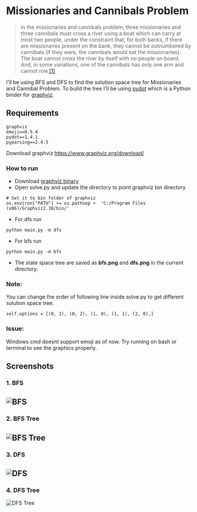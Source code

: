 # Missionaries and Cannibals Problem 

> In the missionaries and cannibals problem, three missionaries and three cannibals must cross a river using a boat which can carry at most two people, under the constraint that, for both banks, if there are missionaries present on the bank, they cannot be outnumbered by cannibals (if they were, the cannibals would eat the missionaries). The boat cannot cross the river by itself with no people on board. And, in some variations, one of the cannibals has only one arm and cannot row.[[1]](https://en.wikipedia.org/wiki/Missionaries_and_cannibals_problem#cite_note-PressmanSingmaster-1)

I'll be using BFS and DFS to find the solution space tree for Missionaries and Cannibal Problem. To build the tree I'll be using [pydot](https://github.com/pydot/pydot) which is a Python binder for [graphviz](https://www.graphviz.org/download/).

## Requirements
```
graphviz
emoji==0.5.4
pydot==1.4.1
pyparsing==2.4.5
```

Download graphviz https://www.graphviz.org/download/

### How to run

 - Download [graphviz binary](https://www.graphviz.org/download/) 
 - Open solve.py and  update  the directory to point graphviz bin directory
```
# Set it to bin folder of graphviz
os.environ["PATH"] += os.pathsep +  'C:/Program Files (x86)/Graphviz2.38/bin/'
``` 
 - For dfs run
```
python main.py -m dfs
  ``` 
  
 - For bfs run
 ```
python main.py -m bfs
  ``` 
 - The state space tree are saved as **bfs.png** and **dfs.png** in the current directory.

### Note:
You can change the order of following line inside solve.py to get different solution space tree. 
```
self.options = [(0, 1), (0, 2), (1, 0), (1, 1), (2, 0),]
```
### Issue:
Windows cmd doesnt support emoji as of now. Try running on bash or terminal to see the graphics properly.

## Screenshots
### 1. BFS
![BFS](https://github.com/sarangbishal/Missionaries-and-Cannibals-Problem/blob/master/assets/solutionbfs.JPG)
---

### 2. BFS Tree
![BFS Tree](https://github.com/sarangbishal/Missionaries-and-Cannibals-Problem/blob/master/assets/bfs.png)
---

### 3. DFS
![DFS](https://github.com/sarangbishal/Missionaries-and-Cannibals-Problem/blob/master/assets/solution1.JPG)
---

### 4. DFS Tree
![DFS Tree](https://github.com/sarangbishal/Missionaries-and-Cannibals-Problem/blob/master/assets/dfs.png)
